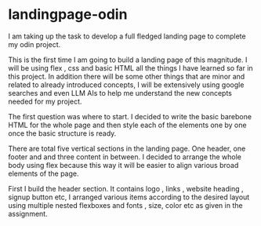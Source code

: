 # landingpage-odin

I am taking up the task to develop a full fledged landing page to complete my odin project.

This is the first time I am going to build a landing page of this magnitude.
I will be using flex , css and basic HTML all the things I have learned so far in this project.
In addition there will be some other things that are minor and related to already introduced concepts, 
I will be extensively using google searches and even LLM AIs to help me understand the new concepts needed for my project.

The first question was where to start. I decided to write the basic barebone HTML for the whole page and then style each of the 
elements one by one once the basic structure is ready. 

There are total five vertical sections in the landing page. One header, one footer and and three content in between. 
I decided to arrange the whole body using flex because this way it will be easier to align various broad elements of the page. 

First I build the header section. It contains logo , links , website heading , signup button etc, I arranged various items according to the desired layout using multiple nested flexboxes and fonts , size, color etc as given in the assignment. 

